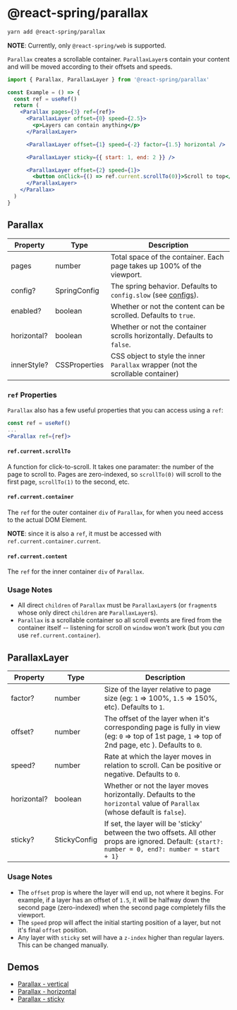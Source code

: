 # @react-spring/parallax

```bash
yarn add @react-spring/parallax
```

**NOTE**: Currently, only `@react-spring/web` is supported.

`Parallax` creates a scrollable container. `ParallaxLayer`s contain your content and will be moved according to their offsets and speeds.

```jsx
import { Parallax, ParallaxLayer } from '@react-spring/parallax'

const Example = () => {
  const ref = useRef()
  return (
    <Parallax pages={3} ref={ref}>
      <ParallaxLayer offset={0} speed={2.5}>
        <p>Layers can contain anything</p>
      </ParallaxLayer>

      <ParallaxLayer offset={1} speed={-2} factor={1.5} horizontal />

      <ParallaxLayer sticky={{ start: 1, end: 2 }} />

      <ParallaxLayer offset={2} speed={1}>
        <button onClick={() => ref.current.scrollTo(0)}>Scroll to top</button>
      </ParallaxLayer>
    </Parallax>
  )
}
```

## Parallax

| Property    | Type          | Description                                                                                             |
| ----------- | ------------- | ------------------------------------------------------------------------------------------------------- |
| pages       | number        | Total space of the container. Each page takes up 100% of the viewport.                                  |
| config?     | SpringConfig  | The spring behavior. Defaults to `config.slow` (see [configs](https://react-spring.io/common/configs)). |
| enabled?    | boolean       | Whether or not the content can be scrolled. Defaults to `true`.                                         |
| horizontal? | boolean       | Whether or not the container scrolls horizontally. Defaults to `false`.                                 |
| innerStyle? | CSSProperties | CSS object to style the inner `Parallax` wrapper (not the scrollable container)                         |

### `ref` Properties

`Parallax` also has a few useful properties that you can access using a `ref`:

```jsx
const ref = useRef()
...
<Parallax ref={ref}>
```

#### `ref.current.scrollTo`

A function for click-to-scroll. It takes one paramater: the number of the page to scroll to. Pages are zero-indexed, so `scrollTo(0)` will scroll to the first page, `scrollTo(1)` to the second, etc.

#### `ref.current.container`

The `ref` for the outer container `div` of `Parallax`, for when you need access to the actual DOM Element.

**NOTE**: since it is also a `ref`, it must be accessed with `ref.current.container.current`.

#### `ref.current.content`

The `ref` for the inner container `div` of `Parallax`.

### Usage Notes

- All direct `children` of `Parallax` must be `ParallaxLayer`s (or `fragment`s whose only direct `children` are `ParallaxLayer`s).
- `Parallax` is a scrollable container so all scroll events are fired from the container itself -- listening for scroll on `window` won't work (but you _can_ use `ref.current.container`).

## ParallaxLayer

| Property    | Type         | Description                                                                                                                                        |
| ----------- | ------------ | -------------------------------------------------------------------------------------------------------------------------------------------------- |
| factor?     | number       | Size of the layer relative to page size (eg: `1` => 100%, `1.5` => 150%, etc). Defaults to `1`.                                                    |
| offset?     | number       | The offset of the layer when it's corresponding page is fully in view (eg: `0` => top of 1st page, `1` => top of 2nd page, etc ). Defaults to `0`. |
| speed?      | number       | Rate at which the layer moves in relation to scroll. Can be positive or negative. Defaults to `0`.                                                 |
| horizontal? | boolean      | Whether or not the layer moves horizontally. Defaults to the `horizontal` value of `Parallax` (whose default is `false`).                          |
| sticky?     | StickyConfig | If set, the layer will be 'sticky' between the two offsets. All other props are ignored. Default: `{start?: number = 0, end?: number = start + 1}` |

### Usage Notes

- The `offset` prop is where the layer will end up, not where it begins. For example, if a layer has an offset of `1.5`, it will be halfway down the second page (zero-indexed) when the second page completely fills the viewport.
- The `speed` prop will affect the initial starting position of a layer, but not it's final `offset` position.
- Any layer with `sticky` set will have a `z-index` higher than regular layers. This can be changed manually.

## Demos

- [Parallax - vertical](https://codesandbox.io/s/github/pmndrs/react-spring/tree/master/demo/src/sandboxes/parallax-vert)
- [Parallax - horizontal](https://codesandbox.io/s/github/pmndrs/react-spring/tree/master/demo/src/sandboxes/parallax)
- [Parallax - sticky](https://codesandbox.io/s/github/pmndrs/react-spring/tree/master/demo/src/sandboxes/parallax-sticky)
